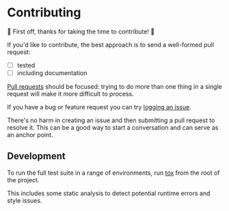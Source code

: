# Contributing

🙌 First off, thanks for taking the time to contribute! 🙌

If you'd like to contribute, the best approach is to send a well-formed pull
request:
- [ ] tested
- [ ] including documentation

[Pull requests](https://docs.github.com/en/pull-requests) should be focused:
trying to do more than one thing in a single request will make it more
difficult to process.

If you have a bug or feature request you can try [logging an issue](/issues).

There's no harm in creating an issue and then submitting a pull request to
resolve it. This can be a good way to start a conversation and can serve as an
anchor point.

## Development

To run the full test suite in a range of environments, run
[tox](https://tox.wiki/) from the root of the project.

This includes some static analysis to detect potential runtime errors and style
issues.
